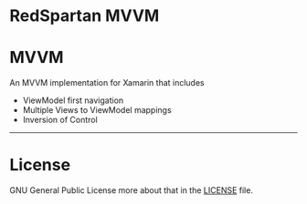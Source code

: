 **RedSpartan MVVM**
=====================
# MVVM
An MVVM implementation for Xamarin that includes
 - ViewModel first navigation
  - Multiple Views to ViewModel mappings
 - Inversion of Control
__________________

**License**
======

GNU General Public License more about that in the [LICENSE][1] file. 

[1]: https://github.com/RedSpartan/MVVM/blob/master/LICENCE

